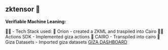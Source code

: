 ## zktensor 👋

**Verifiable Machine Leaning:**

🙋‍♀️  - Tech Stack used:
🌈 Orion - created a ZKML and traspiled into Cairo
👩‍💻 Actions SDK - Implemented giza actions 
🍿 CAIRO - Transpiled into cairo
🧙 Giza Datasets - Imported giza datasets
[GIZA DASHBOARD](https://actions-server-agi-dblzzhtf5q-ew.a.run.app/dashboard)
